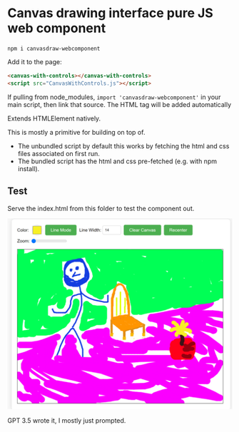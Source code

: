 # Canvas drawing interface pure JS web component

`npm i canvasdraw-webcomponent`

Add it to the page:
```html
<canvas-with-controls></canvas-with-controls>
<script src="CanvasWithControls.js"></script>
```
If pulling from node_modules, `import 'canvasdraw-webcomponent'` in your main script, then link that source. The HTML tag will be added automatically

Extends HTMLElement natively.

This is mostly a primitive for building on top of.

- The unbundled script by default this works by fetching the html and css files associated on first run.
- The bundled script has the html and css pre-fetched (e.g. with npm install).

## Test
Serve the index.html from this folder to test the component out.

![png](./Capture.PNG)

GPT 3.5 wrote it, I mostly just prompted.